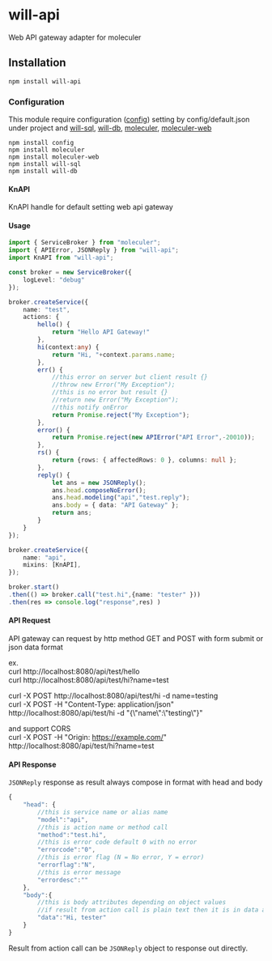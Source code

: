 # will-api

Web API gateway adapter for moleculer

## Installation

    npm install will-api

### Configuration

This module require configuration ([config](https://www.npmjs.com/package/config)) setting by config/default.json under project and [will-sql](https://www.npmjs.com/package/will-sql), [will-db](https://www.npmjs.com/package/will-db), [moleculer](https://www.npmjs.com/package/moleculer), [moleculer-web](https://www.npmjs.com/package/moleculer-web)

    npm install config
    npm install moleculer
    npm install moleculer-web
    npm install will-sql
    npm install will-db

#### KnAPI
KnAPI handle for default setting web api gateway 

#### Usage

```typescript
import { ServiceBroker } from "moleculer";
import { APIError, JSONReply } from "will-api";
import KnAPI from "will-api";

const broker = new ServiceBroker({
    logLevel: "debug"
});

broker.createService({
    name: "test",
    actions: {
        hello() {
            return "Hello API Gateway!"
        },
        hi(context:any) {
            return "Hi, "+context.params.name;
        },
        err() {
            //this error on server but client result {}
            //throw new Error("My Exception");
            //this is no error but result {}
            //return new Error("My Exception");
            //this notify onError
            return Promise.reject("My Exception");
        },
        error() {
            return Promise.reject(new APIError("API Error",-20010));
        },
        rs() {
            return {rows: { affectedRows: 0 }, columns: null };
        },
        reply() {
            let ans = new JSONReply();
            ans.head.composeNoError();
            ans.head.modeling("api","test.reply");
            ans.body = { data: "API Gateway" };
            return ans;
        }
    }
});

broker.createService({
    name: "api",
    mixins: [KnAPI],
});

broker.start()
.then(() => broker.call("test.hi",{name: "tester" }))
.then(res => console.log("response",res) )
```

#### API Request

API gateway can request by http method GET and POST with form submit or json data format

ex.   
curl http://localhost:8080/api/test/hello  
curl http://localhost:8080/api/test/hi?name=test

curl -X POST http://localhost:8080/api/test/hi -d name=testing  
curl -X POST -H "Content-Type: application/json" http://localhost:8080/api/test/hi -d "{\\"name\\":\\"testing\\"}"

and support CORS  
curl -X POST -H "Origin: https://example.com/" http://localhost:8080/api/test/hi?name=test

#### API Response

`JSONReply` response as result always compose in format with head and body

```typescript
{
    "head": {
        //this is service name or alias name
        "model":"api", 
        //this is action name or method call
        "method":"test.hi",
        //this is error code default 0 with no error
        "errorcode":"0",
        //this is error flag (N = No error, Y = error)
        "errorflag":"N",
        //this is error message
        "errordesc":""
    },
    "body":{
        //this is body attributes depending on object values
        //if result from action call is plain text then it is in data attribute
        "data":"Hi, tester"
    }
}
```

Result from action call can be `JSONReply` object to response out directly.

